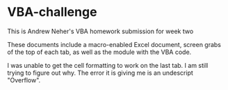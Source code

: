# VBA-challenge

This is Andrew Neher's VBA homework submission for week two

These documents include a macro-enabled Excel document, screen grabs of the top of each tab, as well as the module with the VBA code.

I was unable to get the cell formatting to work on the last tab. I am still trying to figure out why. The error it is giving me is an undescript "Overflow".
